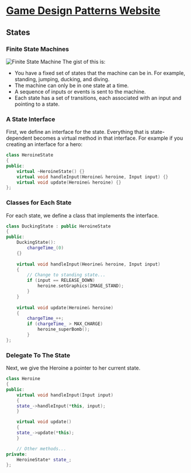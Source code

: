 # [Game Design Patterns Website](http://gameprogrammingpatterns.com/contents.html)
## States
### Finite State Machines
![Finite State Machine](http://gameprogrammingpatterns.com/images/state-flowchart.png)
The gist of this is:
* You have a fixed set of states that the machine can be in. For example, standing, jumping, ducking, and diving.
* The machine can only be in one state at a time.
* A sequence of inputs or events is sent to the machine.
* Each state has a set of transitions, each associated with an input and pointing to a state.

### A State Interface
First, we define an interface for the state. Everything that is state-dependent becomes a virtual method in that interface. For example if you creating an interface for a hero:

``` c++
class HeroineState
{
public:
	virtual ~HeroineState() {}
	virtual void handleInput(Heroine& heroine, Input input) {}
	virtual void update(Heroine& heroine) {}
};
```
### Classes for Each State
For each state, we define a class that implements the interface. 

``` c++
class DuckingState : public HeroineState
{
public:
	DuckingState():
		chargeTime_(0)
	{}
	
	virtual void handleInput(Heorine& heroine, Input input)
	{
		// Change to standing state...
		if (input == RELEASE_DOWN)
			heroine.setGraphics(IMAGE_STAND);
		}
	}
	
	virtual void update(Heroine& heroine)
	{
		chargeTime_++;
		if (chargeTime_ > MAX_CHARGE)
			heroine_superBomb();
		}
};
```

### Delegate To The State
Next, we give the Heroine a pointer to her current state.

``` c++
class Heroine
{
public:
	virtual void handleInput(Input input)
	{
	state_->handleInput(*this, input);
	}

	virtual void update()
	{
	state_->update(*this);
	}

	// Other methods...
private:
	HeroineState* state_;
};
```
